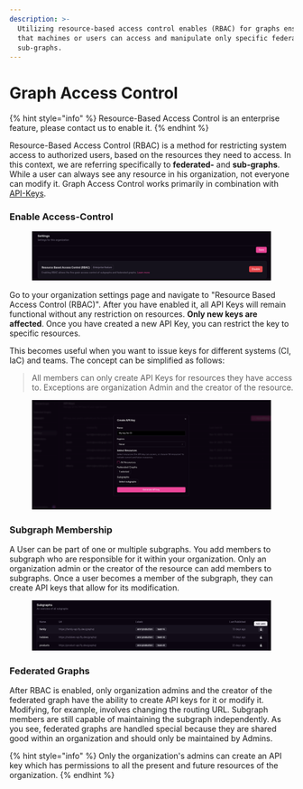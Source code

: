 ```yaml
---
description: >-
  Utilizing resource-based access control enables (RBAC) for graphs ensuring
  that machines or users can access and manipulate only specific federated- and
  sub-graphs.
---
```


# Graph Access Control

{% hint style="info" %}
Resource-Based Access Control is an enterprise feature, please contact us to enable it.
{% endhint %}

Resource-Based Access Control (RBAC) is a method for restricting system access to authorized users, based on the resources they need to access. In this context, we are referring specifically to **federated-** and **sub-graphs**. While a user can always see any resource in his organization, not everyone can modify it. Graph Access Control works primarily in combination with [API-Keys](api-keys.md).

### Enable Access-Control

<figure><img src="../.gitbook/assets/enable-graph-rbac.png" alt=""><figcaption></figcaption></figure>

Go to your organization settings page and navigate to "Resource Based Access Control (RBAC)". After you have enabled it, all API Keys will remain functional without any restriction on resources. **Only new keys are affected**. Once you have created a new API Key, you can restrict the key to specific resources.&#x20;

This becomes useful when you want to issue keys for different systems (CI, IaC) and teams. The concept can be simplified as follows:

> All members can only create API Keys for resources they have access to. Exceptions are organization Admin and the creator of the resource.

<figure><img src="../.gitbook/assets/add-api-key-scoped (1).png" alt=""><figcaption></figcaption></figure>

### Subgraph Membership

A User can be part of one or multiple subgraphs. You add members to subgraph who are responsible for it within your organization. Only an organization admin or the creator of the resource can add members to subgraphs. Once a user becomes a member of the subgraph, they can create API keys that allow for its modification.

<figure><img src="../.gitbook/assets/add-subgraph-member (1).png" alt=""><figcaption></figcaption></figure>

### Federated Graphs

After RBAC is enabled, only organization admins and the creator of the federated graph have the ability to create API keys for it or modify it. Modifying, for example, involves changing the routing URL. Subgraph members are still capable of maintaining the subgraph independently. As you see, federated graphs are handled special because they are shared good within an organization and should only be maintained by Admins.

{% hint style="info" %}
Only the organization's admins can create an API key which has permissions to all the present and future resources of the organization.
{% endhint %}
